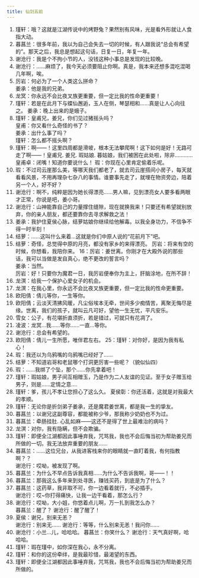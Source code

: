 ```yaml
---
title: 仙剑五前
---
```


1. 瑾轩：哦？这就是江湖传说中的烤野兔？果然别有风味，光是看外形就让人食指大动。
2. 暮菖兰：很多年前，我以为自己会失去一切的时候，有人跟我说“总会有希望的”。那天之后，我总是想起这句话，日复一日，年复一年。
3. 谢沧行：我是个不拘小节的人，没钱这种小事总是发现的比较晚。
4. 谢沧行：……麻烦了，我今天必须要阻止你啊。真是，我本来还想多混吃混喝几年啊，唉。
5. 厉岩：何必为了一个人类这么拼命？     
     姜承：他是我的兄弟。
6. 龙冥：你永远不会比夜叉族更重要，但一定比我的性命更重要！
7. 瑾轩：若是在此月下与蝶仙邂逅，玉人在侧，琴瑟相和……真是让人心向往之。
     姜承：晚上出来的是蛾子。
8. 瑾轩：皇甫兄，姜兄，你们见过猪摇头吗？  
     皇甫：你又看什么奇怪的书了？  
     姜承：出什么事了吗？  
     瑾轩：怎么都不摇头啊？
9. 瑾轩：啊——！这里四周都是滑坡，根本无法攀爬啊！这下如何是好！无路可走了啊——！皇甫兄. 姜兄. 瑕姑娘. 暮姑娘，我们被困在此处啦，除非…………  
     皇甫卓：闭嘴！知道你要说什么！
     瑕：你现在心里肯定偷着乐呢。 
10.  瑕：不过司云崖那么美，等哪天我们都老了，就去司云崖搭间小房子，每天就看看风景，不用再理杂七杂八的事情。谁要事先走了，就埋在物资旁边，陪着另一个人，好不好？
11. 谢沧行：啊不，纯粹是因为她长得漂亮……男人嘛，见到漂亮女人要多看两眼才正常，你说是吧，姜小哥。
12. 谢沧行：山神能靠自己的力量撑住缝隙，现在就换我来！只要还有希望就别放弃，你的亲人朋友，都还要靠你去寻求解救之法！            
13. 姜承：我护住夏侯心脉，结萝姑娘你继续给他解毒。以我全身功力，不信争不得一时半刻！
14. 结萝：……这叫什么来着…这就是你们中原人说的“花前月下”吧。
15. 结萝：奇怪，总觉得中原的月亮，都没有家乡的来得漂亮。
    厉岩：将来有空的时候，你想看，我陪你来。
16：厉岩：姜世离。你刚才在大殿外说的那些话，我可以当做是发自真心，绝不更改的誓言吗？   
    姜承：当然。  
    厉岩：好！只要你为魔君一日，我厉岩便奉你为主上，肝脑涂地，在所不辞！
17. 龙溟：给我一个保护心爱女子的机会。
18. 龙溟：在我心里，你永远不会比夜叉族更重要，但一定比我的性命更重要。
19. 欧阳倩：倩儿等你，一生等你。
20. 欧阳倩；云淡天清拂风暖，凡尘俗埃本无牵，世间多少痴情苦，离聚无悔尽是缘。世离，我们的孩子，就叫云凡可好，望他一生无忧，平凡安乐。
21. 雪女：公子，有花堪折直须折，若是错过，可就只有花凋了。
22. 凌波：龙冥...我......等你......一直...等你。
23. 谢沧行：总会有希望的。
24. 欧阳倩：倩儿一生所愿，唯伴君左右。
25：瑾轩：对你好，是因为我有私心！
26. 瑕：我还以为乌鸦嘴的乌鸦嘴已经好了……
27. 结萝：不知道岩哥和老鼠哪个打洞更厉害一些呢？（貌似仙四）
28. 瑕：……我绑了个坠，那个……你先拿着吧！
29. 瑾轩：瑕姑娘，男子间互相赠玉，乃是作为二人友谊的见证。至于女子赠玉给男子，则是……定情之意....
30. 瑾轩：爹，孩儿不孝让您担心了这么久。
       夏侯彰：你还活着，这就是对我最大的孝顺。
31. 瑾轩：无论你是折剑弟子姜承，还是魔君姜世离，都是我一生的挚友。
32. 暮菖兰：以谢兄这副尊容，都能被称少爷，那我称少奶奶也不为过。
33. 暮菖兰：牵肠挂肚. 心乱如麻——这还不是得了世上最难治的病吗？
34. 龙溟：对你，我有隐瞒，但不会欺骗。
35. 瑾轩：即便全江湖都因此事唾弃我，咒骂我，我也不会后悔当初为帮助姜兄而所做的一切。我无法放弃重要的朋友……
36. 暮菖兰：……这位兄台，从我进客栈来你的眼睛就一直盯着我，有何指教啊？？  
       谢沧行：哎呦，被发现了啊。
37. 暮菖兰：为什么不早点告诉我真相……为什么不告诉我啊，哥——！！
38. 暮菖兰：那我这么多年来到处寻医，赚钱买药，到底是为了什么？
39. 暮菖兰：这药草，我非取不可，你一边看着就行，不必插手。  
       谢沧行：哎~你打得痛快，让我一边干看着，那怎么行？
40. 谢沧行：哎呦，大小姐，你悠着点儿啊，万一扎到我怎么办？  
       暮菖兰：醒了？
       谢沧行：醒了醒了！
41. 夏侯：谢兄，别来无恙？  
       谢沧行：别来无…… 
       谢沧行：等等，什么别来无恙！我问你……
42. 谢沧行：小兰…儿，哈哈哈。
       暮菖兰：你笑什么？
       谢沧行：天气真好啊，哈哈哈。
43. 瑾轩：瑕在瑾中，如你深在我心，永不分离。
44. 瑾轩：和你的这份牵绊，是我最珍惜，最渴望的东西。 
45. 瑾轩：即便全江湖都因此事唾弃我，咒骂我，我也不会后悔当初为帮助姜兄而所做的。


                      